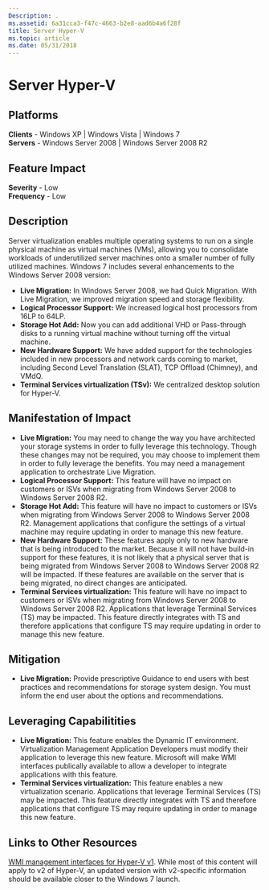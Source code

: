 ```yaml
---
Description: .
ms.assetid: 6a31cca3-f47c-4663-b2e8-aad6b4a6f28f
title: Server Hyper-V
ms.topic: article
ms.date: 05/31/2018
---
```


# Server Hyper-V

## Platforms

 **Clients** - Windows XP \| Windows Vista \| Windows 7  
**Servers** - Windows Server 2008 \| Windows Server 2008 R2  

## Feature Impact

 **Severity** - Low  
**Frequency** - Low  





## Description

Server virtualization enables multiple operating systems to run on a single physical machine as virtual machines (VMs), allowing you to consolidate workloads of underutilized server machines onto a smaller number of fully utilized machines. Windows 7 includes several enhancements to the Windows Server 2008 version:

-   **Live Migration:** In Windows Server 2008, we had Quick Migration. With Live Migration, we improved migration speed and storage flexibility.
-   **Logical Processor Support:** We increased logical host processors from 16LP to 64LP.
-   **Storage Hot Add:** Now you can add additional VHD or Pass-through disks to a running virtual machine without turning off the virtual machine.
-   **New Hardware Support:** We have added support for the technologies included in new processors and network cards coming to market, including Second Level Translation (SLAT), TCP Offload (Chimney), and VMdQ.
-   **Terminal Services virtualization (TSv):** We centralized desktop solution for Hyper-V.

## Manifestation of Impact

-   **Live Migration:** You may need to change the way you have architected your storage systems in order to fully leverage this technology. Though these changes may not be required, you may choose to implement them in order to fully leverage the benefits. You may need a management application to orchestrate Live Migration.
-   **Logical Processor Support:** This feature will have no impact on customers or ISVs when migrating from Windows Server 2008 to Windows Server 2008 R2.
-   **Storage Hot Add:** This feature will have no impact to customers or ISVs when migrating from Windows Server 2008 to Windows Server 2008 R2. Management applications that configure the settings of a virtual machine may require updating in order to manage this new feature.
-   **New Hardware Support:** These features apply only to new hardware that is being introduced to the market. Because it will not have build-in support for these features, it is not likely that a physical server that is being migrated from Windows Server 2008 to Windows Server 2008 R2 will be impacted. If these features are available on the server that is being migrated, no direct changes are anticipated.
-   **Terminal Services virtualization:** This feature will have no impact to customers or ISVs when migrating from Windows Server 2008 to Windows Server 2008 R2. Applications that leverage Terminal Services (TS) may be impacted. This feature directly integrates with TS and therefore applications that configure TS may require updating in order to manage this new feature.

## Mitigation

-   **Live Migration:** Provide prescriptive Guidance to end users with best practices and recommendations for storage system design. You must inform the end user about the options and recommendations.

## Leveraging Capabilitities

-   **Live Migration:** This feature enables the Dynamic IT environment. Virtualization Management Application Developers must modify their application to leverage this new feature. Microsoft will make WMI interfaces publically available to allow a developer to integrate applications with this feature.
-   **Terminal Services virtualization:** This feature enables a new virtualization scenario. Applications that leverage Terminal Services (TS) may be impacted. This feature directly integrates with TS and therefore applications that configure TS may require updating in order to manage this new feature.

## Links to Other Resources

[WMI management interfaces for Hyper-V v1](/previous-versions/windows/desktop/virtual/windows-virtualization-portal). While most of this content will apply to v2 of Hyper-V, an updated version with v2-specific information should be available closer to the Windows 7 launch.

 

 